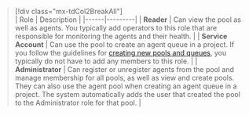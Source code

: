 

> [!div class="mx-tdCol2BreakAll"]  
> | Role | Description |
> |------|---------|
> | **Reader** | Can view the pool as well as agents. You typically add operators to this role that are responsible for monitoring the agents and their health.  |
> | **Service Account** | Can use the pool to create an agent queue in a project. If you follow the guidelines for [creating new pools and queues](/azure/devops/pipelines/agents/pools-queues), you typically do not have to add any members to this role. |
> | **Administrator** | Can register or unregister agents from the pool and manage membership for all pools, as well as view and create pools. They can also use the agent pool when creating an agent queue in a project. The system automatically adds the user that created the pool to the Administrator role for that pool. |